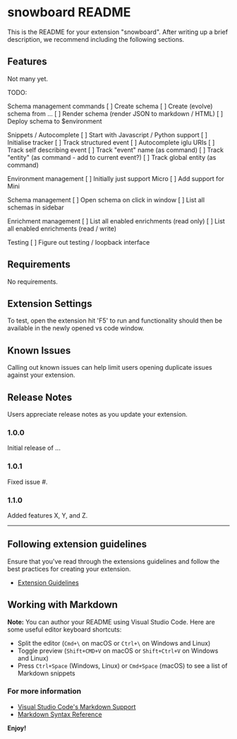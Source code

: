 # snowboard README

This is the README for your extension "snowboard". After writing up a brief description, we recommend including the following sections.

## Features

Not many yet.

TODO:

Schema management commands
[ ] Create schema
[ ] Create (evolve) schema from ...
[ ] Render schema (render JSON to markdown / HTML)
[ ] Deploy schema to $environment

Snippets / Autocomplete
[ ] Start with Javascript / Python support
[ ] Initialise tracker
[ ] Track structured event
[ ] Autocomplete iglu URIs
[ ] Track self describing event
[ ] Track "event" name (as command)
[ ] Track "entity" (as command - add to current event?)
[ ] Track global entity (as command)

Environment management
[ ] Initially just support Micro
[ ] Add support for Mini

Schema management
[ ] Open schema on click in window
[ ] List all schemas in sidebar

Enrichment management
[ ] List all enabled enrichments (read only)
[ ] List all enabled enrichments (read / write)

Testing
[ ] Figure out testing / loopback interface


## Requirements

No requirements.

## Extension Settings

To test, open the extension hit 'F5' to run and functionality should then be available in the newly opened vs code window.

## Known Issues

Calling out known issues can help limit users opening duplicate issues against your extension.

## Release Notes

Users appreciate release notes as you update your extension.

### 1.0.0

Initial release of ...

### 1.0.1

Fixed issue #.

### 1.1.0

Added features X, Y, and Z.

-----------------------------------------------------------------------------------------------------------
## Following extension guidelines

Ensure that you've read through the extensions guidelines and follow the best practices for creating your extension.

* [Extension Guidelines](https://code.visualstudio.com/api/references/extension-guidelines)

## Working with Markdown

**Note:** You can author your README using Visual Studio Code.  Here are some useful editor keyboard shortcuts:

* Split the editor (`Cmd+\` on macOS or `Ctrl+\` on Windows and Linux)
* Toggle preview (`Shift+CMD+V` on macOS or `Shift+Ctrl+V` on Windows and Linux)
* Press `Ctrl+Space` (Windows, Linux) or `Cmd+Space` (macOS) to see a list of Markdown snippets

### For more information

* [Visual Studio Code's Markdown Support](http://code.visualstudio.com/docs/languages/markdown)
* [Markdown Syntax Reference](https://help.github.com/articles/markdown-basics/)

**Enjoy!**
